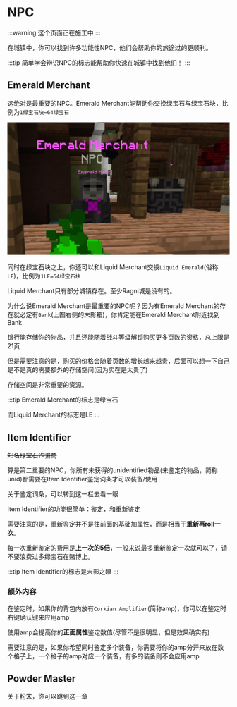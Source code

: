 # NPC

:::warning
这个页面正在施工中
:::

在城镇中，你可以找到许多功能性NPC，他们会帮助你的旅途过的更顺利。

:::tip
简单学会辨识NPC的标志能帮助你快速在城镇中找到他们！
:::

## Emerald Merchant

这绝对是最重要的NPC。Emerald Merchant能帮助你交换绿宝石与绿宝石块，比例为`1绿宝石块=64绿宝石`

![](../.vuepress/public/assets/img/bank1.jpg)

同时在绿宝石块之上，你还可以和Liquid Merchant交换`Liquid Emerald`(俗称`LE`)，比例为`1LE=64绿宝石块`

Liquid Merchant只有部分城镇存在。至少Ragni城是没有的。

为什么说Emerald Merchant是最重要的NPC呢？因为有Emerald Merchant的存在就必定有`Bank`(上图右侧的末影箱)，你肯定能在Emerald Merchant附近找到Bank

银行能存储你的物品，并且还能随着战斗等级解锁购买更多页数的资格，总上限是21页

但是需要注意的是，购买的价格会随着页数的增长越来越贵，后面可以想一下自己是不是真的需要额外的存储空间(因为实在是太贵了)

存储空间是非常重要的资源。

:::tip
Emerald Merchant的标志是绿宝石

而Liquid Merchant的标志是LE
:::

## Item Identifier
~~知名绿宝石诈骗商~~

算是第二重要的NPC，你所有未获得的unidentified物品(未鉴定的物品，简称unid)都需要在Item Identifier鉴定词条才可以装备/使用

关于鉴定词条，可以转到这一栏去看一眼

Item Identifier的功能很简单：鉴定，和重新鉴定

需要注意的是，重新鉴定并不是往前面的基础加属性，而是相当于**重新再roll一次**。

每一次重新鉴定的费用是**上一次的5倍**，一般来说最多重新鉴定一次就可以了，请不要浪费过多绿宝石在赌博上。


:::tip
Item Identifier的标志是末影之眼
:::

### 额外内容
在鉴定时，如果你的背包内放有`Corkian Amplifier`(简称amp)，你可以在鉴定时右键确认键来应用amp

使用amp会提高你的**正面属性**鉴定数值(尽管不是很明显，但是效果确实有)

需要注意的是，如果你希望同时鉴定多个装备，你需要将你的amp分开来放在数个格子上，一个格子的amp对应一个装备，有多的装备则不会应用amp

## Powder Master

关于粉末，你可以跳到这一章




